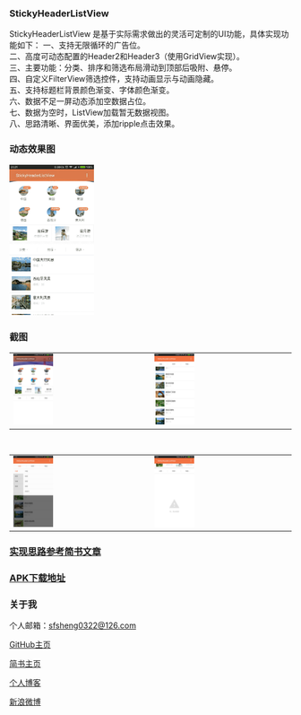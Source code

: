 
### StickyHeaderListView

StickyHeaderListView 是基于实际需求做出的灵活可定制的UI功能，具体实现功能如下：
一、支持无限循环的广告位。<br/>
二、高度可动态配置的Header2和Header3（使用GridView实现）。<br/>
三、主要功能：分类、排序和筛选布局滑动到顶部后吸附、悬停。<br/>
四、自定义FilterView筛选控件，支持动画显示与动画隐藏。<br/>
五、支持标题栏背景颜色渐变、字体颜色渐变。<br/>
六、数据不足一屏动态添加空数据占位。<br/>
七、数据为空时，ListView加载暂无数据视图。<br/>
八、思路清晰、界面优美，添加ripple点击效果。<br/>

### 动态效果图

<img src="/screenshots/stickyheader.gif" style="width: 30%;"/>

### 截图

<table>
    <tr>
        <td><img src="/screenshots/StickyHeaderListView2.png" style="width: 30%;"></td>
        <td><img src="/screenshots/StickyHeaderListView3.png" style="width: 30%;"></td>
    </tr>
</table>

<br/>

<table>
    <tr>
        <td><img src="/screenshots/StickyHeaderListView4.png" style="width: 30%;"></td>
        <td><img src="/screenshots/StickyHeaderListView5.png" style="width: 30%;"></td>
    </tr>
</table>

### [实现思路参考简书文章](http://www.jianshu.com/p/3bf26722c489)

### [APK下载地址](http://fir.im/StickyListView)

### 关于我

个人邮箱：sfsheng0322@126.com

[GitHub主页](https://github.com/sfsheng0322)

[简书主页](http://www.jianshu.com/users/88509e7e2ed1/latest_articles)

[个人博客](http://sunfusheng.com/)

[新浪微博](http://weibo.com/u/3852192525)




